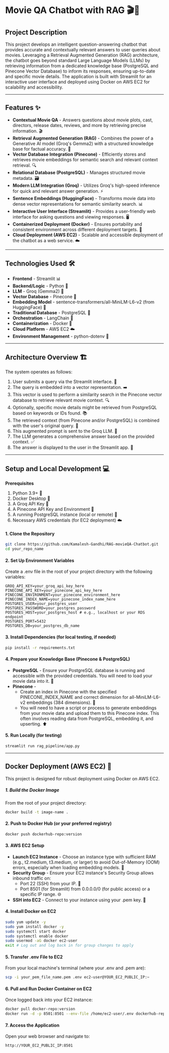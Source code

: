 # Movie QA Chatbot with RAG 🎬🤖          
 
## Project Description

This project develops an intelligent question-answering chatbot that provides accurate and contextually relevant answers to user queries about movies. Leveraging a Retrieval Augmented Generation (RAG) architecture, the chatbot goes beyond standard Large Language Models (LLMs) by retrieving information from a dedicated knowledge base (PostgreSQL and Pinecone Vector Database) to inform its responses, ensuring up-to-date and specific movie details. The application is built with Streamlit for an interactive user interface and deployed using Docker on AWS EC2 for scalability and accessibility.

---

## Features ✨

- **Contextual Movie QA** - Answers questions about movie plots, cast, directors, release dates, reviews, and more by retrieving precise information. 🎬
- **Retrieval Augmented Generation (RAG)** - Combines the power of a Generative AI model (Groq's Gemma2) with a structured knowledge base for factual accuracy. 🧠
- **Vector Database Integration (Pinecone)** - Efficiently stores and retrieves movie embeddings for semantic search and relevant context retrieval. 🔍
- **Relational Database (PostgreSQL)** - Manages structured movie metadata. 🗃️
- **Modern LLM Integration (Groq)** - Utilizes Groq's high-speed inference for quick and relevant answer generation. ⚡
- **Sentence Embeddings (HuggingFace)** - Transforms movie data into dense vector representations for semantic similarity search. 📊
- **Interactive User Interface (Streamlit)** - Provides a user-friendly web interface for asking questions and viewing responses. 🖥️
- **Containerized Deployment (Docker)** - Ensures portability and consistent environment across different deployment targets. 🚢
- **Cloud Deployment (AWS EC2)** - Scalable and accessible deployment of the chatbot as a web service. ☁️

---

## Technologies Used 🛠️

- **Frontend** - Streamlit 📊
- **Backend/Logic** - Python 🐍
- **LLM** - Groq (Gemma2) 💬
- **Vector Database** - Pinecone 🌲
- **Embedding Model** - sentence-transformers/all-MiniLM-L6-v2 (from HuggingFace) 🤗
- **Traditional Database** - PostgreSQL 🐘
- **Orchestration** - LangChain 🔗
- **Containerization** - Docker 🐳
- **Cloud Platform** - AWS EC2 ☁️
- **Environment Management** - python-dotenv 🔑

---

## Architecture Overview 🏗️

The system operates as follows:

1. User submits a query via the Streamlit interface. 💬
2. The query is embedded into a vector representation. ➡️
3. This vector is used to perform a similarity search in the Pinecone vector database to retrieve relevant movie context. 🔍
4. Optionally, specific movie details might be retrieved from PostgreSQL based on keywords or IDs found. 📚
5. The retrieved context (from Pinecone and/or PostgreSQL) is combined with the user's original query. 🤝
6. This augmented prompt is sent to the Groq LLM. 🚀
7. The LLM generates a comprehensive answer based on the provided context. ✅
8. The answer is displayed to the user in the Streamlit app. 🌟

---

## Setup and Local Development 💻

**Prerequisites**
1. Python 3.9+ 🐍
2. Docker Desktop 🐳
3. A Groq API Key 🔑
4. A Pinecone API Key and Environment 🌲
5. A running PostgreSQL instance (local or remote) 🐘
6. Necessary AWS credentials (for EC2 deployment) ☁️

#### 1. Clone the Repository
```bash
git clone https://github.com/Kamalesh-Gandhi/RAG-movieQA-Chatbot.git
cd your_repo_name

```

#### 2. Set Up Environment Variables
Create a .env file in the root of your project directory with the following variables:
```
GROQ_API_KEY=your_groq_api_key_here
PINECONE_API_KEY=your_pinecone_api_key_here
PINECONE_ENVIRONMENT=your_pinecone_environment_here
PINECONE_INDEX_NAME=your_pinecone_index_name_here
POSTGRES_USER=your_postgres_user
POSTGRES_PASSWORD=your_postgres_password
POSTGRES_HOST=your_postgres_host # e.g., localhost or your RDS endpoint
POSTGRES_PORT=5432
POSTGRES_DB=your_postgres_db_name

```

#### 3. Install Dependencies (for local testing, if needed)
```bash
pip install -r requirements.txt
```

#### 4. Prepare your Knowledge Base (Pinecone & PostgreSQL)
- **PostgreSQL** - Ensure your PostgreSQL database is running and accessible with the provided credentials. You will need to load your movie data into it. 🎥
- **Pinecone** -
  - Create an index in Pinecone with the specified PINECONE_INDEX_NAME and correct dimension for all-MiniLM-L6-v2 embeddings (384 dimensions). 📏
  - You will need to have a script or process to generate embeddings from your movie data and upload them to this Pinecone index. This often involves reading data from PostgreSQL, embedding it, and upserting. ⬆️

#### 5. Run Locally (for testing)
```bash
streamlit run rag_pipeline/app.py
```

---

## Docker Deployment (AWS EC2) 🚀

This project is designed for robust deployment using Docker on AWS EC2.

##### 1. Build the Docker Image
From the root of your project directory:
```bash
docker build -t image-name .
```
#### 2. Push to Docker Hub (or your preferred registry)
```bash
docker push dockerhub-repo:version
```
#### 3. AWS EC2 Setup
- **Launch EC2 Instance** - Choose an instance type with sufficient RAM (e.g., t2.medium, t3.medium, or larger) to avoid Out-of-Memory (OOM) errors, especially when loading embedding models. 💾
- **Security Group** -  Ensure your EC2 instance's Security Group allows inbound traffic on:
  - Port 22 (SSH) from your IP. 🔑
  - Port 8501 (for Streamlit) from 0.0.0.0/0 (for public access) or a specific IP range. 🌐
- **SSH into EC2** - Connect to your instance using your .pem key. 🔗

#### 4. Install Docker on EC2
```bash
sudo yum update -y
sudo yum install docker -y
sudo systemctl start docker
sudo systemctl enable docker
sudo usermod -aG docker ec2-user
exit # Log out and log back in for group changes to apply
```
#### 5. Transfer .env File to EC2
From your local machine's terminal (where your .env and .pem are):
```bash
scp -i your_pem_file_name.pem .env ec2-user@YOUR_EC2_PUBLIC_IP:~
```
#### 6. Pull and Run Docker Container on EC2
Once logged back into your EC2 instance:
```bash
docker pull docker-repo:version
docker run -d -p 8501:8501 --env-file /home/ec2-user/.env dockerhub-repo:version
```
#### 7. Access the Application
Open your web browser and navigate to:
```
http://YOUR_EC2_PUBLIC_IP:8501
```







